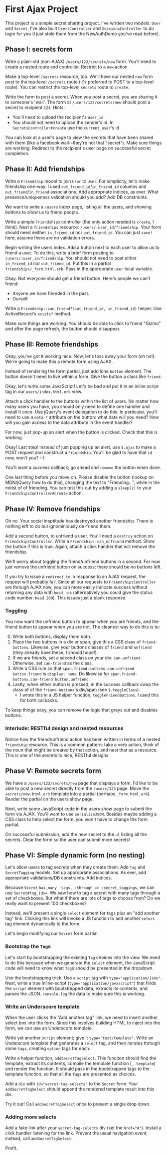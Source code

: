 # First Ajax Project

This project is a simple secret sharing project. I've written two
models: `User` and `Secret`. I've also built `UsersController` and
`SessionsController` to do login for you (I just stole them from
the NewAuthDemo you've read before).

## Phase I: secrets form

Write a plain-old (non-AJAX) `/users/123/secrets/new` form. You'll
need to create a nested route and controller. Restrict to a `new`
action.

Make a top-level `/secrets` resource, too. We'll have our nested `new`
form post to the top-level `/secrets` route (it's preferred to POST to
a top-level route). You can restrict the top-level `secrets` route to
`create`.

Write the form to post a secret. When you post a secret, you are
sharing it to someone's 'wall'. The form at `/users/123/secrets/new`
should post a secret to recipient `123`. Hints:

* You'll need to upload the recipient's `user_id`.
* You should not need to upload the sender's id. In
  `SecretsController#create` use the `current_user`'s id.

You can look at a user's page to view the secrets that have been shared
with them (like a facebook wall--they're not that "secret"). 
Make sure things are working. Redirect to the recipient's user page on
successful secret completion.

## Phase II: Add friendships

Write a `Friendship` model to join `User` to `User`. For simplicity,
let's make friendship one-way. I used `out_friend_id`/`in_friend_id`
columns and `out_friend`/`in_friend` associations. Add appropriate
indices, as ever. What presence/uniqueness validation should you add?
Add DB constraints.

We want to write a `/users` index page, listing all the users, and
showing buttons to allow us to friend people.

Write a simple `Friendships` controller (the only action needed is
`create`, I think). Nest a `friendships` resource:
`/users/:user_id/friendship`. Your form should need neither
`in_friend_id` nor `out_friend_id`. You can just `save!` here; assume
there are no validation errors.

Begin writing the users index. Add a button next to each user to allow
us to friend a user. To do this, write a brief form posting to
`/users/:user_id/friendship`. You should not need to post either
`in_friend_id` nor `out_friend_id`. Put this in a partial
`friendships/_form.html.erb`. Pass in the appropriate `user` local
variable.

Okay. Not everyone should get a friend button. Here's people we can't
friend:

* Anyone we have friended in the past.
* Ourself.

Write a `Friendship::can_friend?(out_friend_id, in_friend_id)`
helper. Use ActiveRecord's `exists?` method.

Make sure things are working. You should be able to click to friend
"Gizmo" and after the page refresh, the button should disappear.

## Phase III: Remote friendships

Okay, you've got it working nice. Now, let's toss away your form (oh
no!). We're going to make this a remote form using AJAX.

Instead of rendering the form partial, just add lone `button`
element. The button doesn't need to live within a form. Give the
button a class like `friend`.

Okay, let's write some JavaScript! Let's be bad and put it in an
inline script tag in our `users/index.html.erb` view.

Attach a click handler to the buttons within the list of users. No
matter how many users you have, you should only need to define one
handler and install it once. Use jQuery's event delegation to do
this. In particular, you'll need to use a `data-*` attribute on the
button: what data will you need? How will you gain access to the data
attribute in the event handler?

For now, just pop-up an alert when the button is clicked. Check that
this is working.

Okay! Last step! Instead of just popping up an alert, use `$.ajax` to
make a POST request and construct a `Friendship`. You'll be glad to
have that `id` now, won't you? :-)

You'll want a success callback; go ahead and `remove` the button when
done.

One last thing before you move on. Please disable the button (lookup
on MDN/jQuery how to do this), changing the text to "Friending...",
while in the midst of of friending. You can test this out by adding a
`sleep(2)` to your `FriendshipsController#create` action.

## Phase IV: Remove friendships

Oh no. Your social ineptitude has destroyed another friendship. There
is nothing left to do but ignominiously de-friend them.

Add a second button, to unfriend a user. You'll need a `destroy`
action on `FriendshipsController`. Write a `Friendship::can_unfriend`
method. Show the button if this is true. Again, attach a click handler
that will remove the friendship.

We'll worry about toggling the friend/unfriend buttons in a
second. For now just remove the unfriend button on success; there
should be no buttons left.

If you try to issue a `redirect_to` in response to an AJAX request,
the request will probably fail. Since all our requests to
`FriendshipsController` are through AJAX now, you can more easily
indicate success without returning any data with `head :ok`
(alternatively you could give the status code number: `head
200`). This issues just a blank response.

### Toggling

You now want the unfriend button to appear when you are friends, and
the friend button to appear when you are not. The cleanest way to do
this is to:

0. Write both buttons, display them both.
0. Place the two buttons in a div or span, give this a CSS class of
   `friend-buttons`. Likewise, give your buttons classes of `friend`
   and `unfriend` (they already have these, I should hope!).
0. If we are friends, set a second class on your div:
   `can-unfriend`. Otherwise, set `can-friend` as the class.
0. Write a CSS rule so that `span.friend-buttons.can-unfriend button.friend`
   is `display: none`. Do likewise for `span.friend-buttons.can-friend
   button.unfriend`.
0. Lastly, when either button is pressed, in the success callback swap
   the class of of the `friend-buttons`'s div/span (see
   `$.toggleClass`).
     * I wrote this in a JS helper function, `toggleFriendButtons`. I
       used this for both callbacks.

To keep things easy, you can remove the logic that greys out and
disables buttons.

### Interlude: RESTful design and nested resources

Notice how the friend/unfriend action has been written in terms of a
nested `friendship` resource. This is a common pattern: take a verb
action, think of the noun that might be created by that action, and
nest that as a resource. This is one of the secrets to nice, RESTful
designs.

## Phase V: Remote secrets form

We have a `/users/123/secrets/new` page that displays a form. I'd like
to be able to post a new secret directly from the `/users/123`
page. Move the `secrets/new.html.erb` template into a partial (perhaps
`_form.html.erb`). Render the partial on the users show page.

Next, write some JavaScript code in the users show page to submit the
form via AJAX. You'll want to use `serializeJSON`. Besides maybe
adding a CSS class to help select the form, you won't have to change
the form partial.

On successful submission, add the new secret to the `ul` listing all
the secrets. Clear the form so the user can submit more secrets!

## Phase VI: Simple dynamic form (no nesting)

Let's allow users to tag secrets when they create them. Add `Tag` and
`SecretTagging` models. Set up appropriate associations. As ever, add
appropriate validations/DB constraints. Add indices. 

Because `Secret` `has_many :tags, :through => :secret_taggings`, we
can use `Secret#tag_ids=`. We saw how to tag a secret with many tags
through a set of checkboxes. But what if there are lots of tags to
choose from? Do we really want to present 100 checkboxes?

Instead, we'll present a single `select` element for tags plus an "add
another tag" link. Clicking this link will invoke a JS function to add
another `select` tag element dynamically to the form.

Let's begin modifying our `Secret` form partial.

### Bootstrap the `Tag`s

Let's start by bootstrapping the existing `Tag` choices into the
view. We need to do this because when we generate the `select`
element, the JavaScript code will need to know what `Tag`s should be
presented in the dropdown.

Use the bootstrapping trick. Use a `script` tag with
`type="application/json"`. Next, write a true inline-script
(`type="application/javascript"`) that finds the `script` element with
bootstrapped data, extracts its contents, and parses the
JSON. `console.log` the data to make sure this is working.

### Write an Underscore template

When the user clicks the "Add another tag" link, we need to insert
another select box into the form. Since this involves building HTML to
inject into the form, we can use an Underscore template.

Write yet another `script` element; give it
`type="text/template"`. Write an Underscore template that generates a
`select` tag, and then iterates through some `tags`, creating `option`
tags for each.

Write a helper function, `addSecretTagSelect`. This funciton should
find the template, extract its contents, compile the template function
(`_.template`) and render the function. It should pass in the
bootstrapped tags to the template function, so that all the `Tag`s are
presented as choices.

Add a `div` with `id="secret-tag-selects"` to the `Secret` form. Your
`addSecretTagSelect` should append the rendered template result into
this div.

Try it out! Call `addSecretTagSelect` once to present a single drop
down.

### Adding more selects

Add a fake link after your `secret-tag-selects` div (set the
`href="#"`). Install a click handler listening for the link. Prevent
the usual navigation event; instead, call `addSecretTagSelect`.

Profit.

